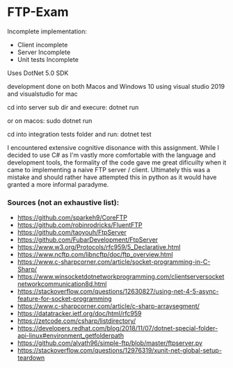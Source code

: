 # FTP-Exam

Incomplete implementation:

* Client incomplete
* Server Incomplete
* Unit tests Incomplete

Uses DotNet 5.0 SDK

development done on both Macos and Windows 10 using visual studio 2019 and visualstudio for mac

cd into server sub dir and execure:
dotnet run

or on macos:
sudo dotnet run

cd into integration tests folder and run:
dotnet test

I encountered extensive cognitive disonance with this assignment.
While I decided to use C# as I'm vastly more comfortable with the language and development tools, 
 the formality of the code gave me great dificuilty when it came to implementing a naive FTP server / client.
Ultimately this was a mistake and should rather have attempted this in python as it would have granted a more informal paradyme.

### Sources (not an exhaustive list):
* https://github.com/sparkeh9/CoreFTP
* https://github.com/robinrodricks/FluentFTP
* https://github.com/taoyouh/FtpServer
* https://github.com/FubarDevelopment/FtpServer
* https://www.w3.org/Protocols/rfc959/5_Declarative.html
* https://www.ncftp.com/libncftp/doc/ftp_overview.html
* https://www.c-sharpcorner.com/article/socket-programming-in-C-Sharp/
* https://www.winsocketdotnetworkprogramming.com/clientserversocketnetworkcommunication8d.html
* https://stackoverflow.com/questions/12630827/using-net-4-5-async-feature-for-socket-programming
* https://www.c-sharpcorner.com/article/c-sharp-arraysegment/
* https://datatracker.ietf.org/doc/html/rfc959
* https://zetcode.com/csharp/listdirectory/
* https://developers.redhat.com/blog/2018/11/07/dotnet-special-folder-api-linux#environment_getfolderpath
* https://github.com/alvath96/simple-ftp/blob/master/ftpserver.py
* https://stackoverflow.com/questions/12976319/xunit-net-global-setup-teardown

